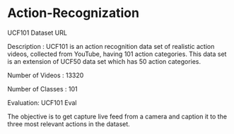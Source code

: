 
# Action-Recognization

UCF101
Dataset URL

Description : UCF101 is an action recognition data set of realistic action videos, collected from YouTube, having 101 action categories. This data set is an extension of UCF50 data set which has 50 action categories.

Number of Videos : 13320

Number of Classes : 101

Evaluation: UCF101 Eval

The objective is to get capture live feed from a camera and caption it to the three most relevant actions in the dataset.
